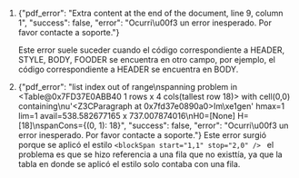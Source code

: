 1. {"pdf_error": "Extra content at the end of the document, line 9, column 1", "success": false, "error": "Ocurri\u00f3 un error inesperado. Por favor contacte a soporte."}

	Este error suele suceder cuando el código correspondiente a HEADER, STYLE, BODY, FOODER se encuentra en otro campo, por ejemplo, el código correspondiente a HEADER se encuentra en BODY.

2. {"pdf_error": "list index out of range\nspanning problem in 
	<Table@0x7FD37E0ABB40 1 rows x 4 cols(tallest row 18)>
    with cell(0,0) containing\nu'<Z3CParagraph at 0x7fd37e0890a0>Im\\xe1gen' hmax=1 lim=1 avail=538.582677165 x 737.007874016\nH0=[None] H=[18]\nspanCons={(0, 1): 18}", "success": false, "error": "Ocurri\u00f3 un error inesperado. Por favor contacte a soporte."}
	Este error surgió porque se aplicó el estilo ```<blockSpan start="1,1" stop="2,0" /> ``` el problema es que se hizo referencia a una fila que no existtía, ya que la tabla en donde se aplicó el estilo solo contaba con una fila.
	